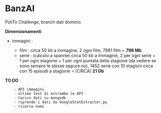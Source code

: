 # BanzAI
PoliTo Challenge, branch dati dominio

**Dimensionamenti**

 - immagini :

    - film : circa 50 kb a immagine, 2 ogni film, 7981 film =  **798 Mb**
    - serie : (calcolo a spanne) circa 50 kb a immagine, 2 per ogni serie + 1 per ogni stagione + 1 per ogni puntata della stagione (da vedere se sono sempre le stesse oppure no), 1452 serie con 10 stagioni circa con 15 episodi a stagione = (CIRCA) **21 Gb**

**TO DO** :

        - API immagini
        - ultimo test di entrambe le API
        - Carico dati su mongodb
        - riprendo i dati da GoogleStatExtractor.py
        - ricerco nomi


